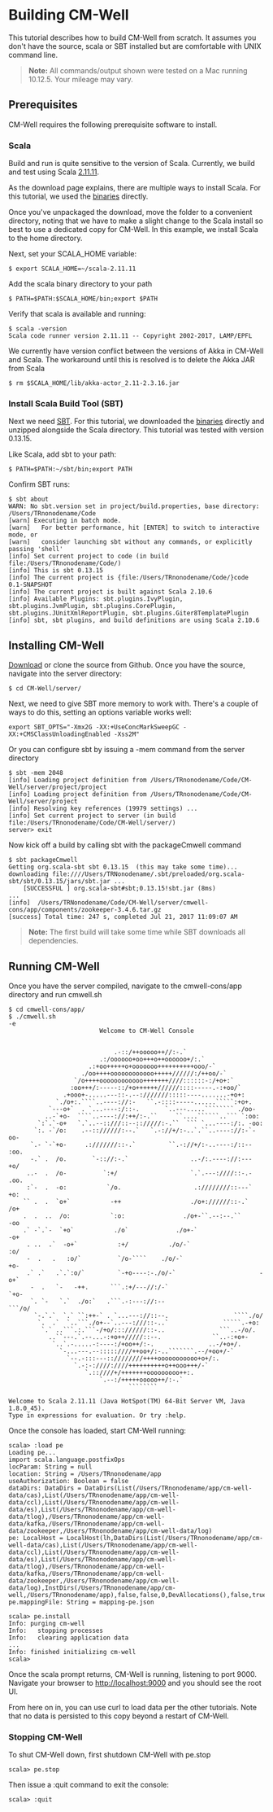 # Building CM-Well #

This tutorial describes how to build CM-Well from scratch. It assumes you don't have the source, scala or SBT installed but are comfortable with UNIX command line.

>**Note:** All commands/output shown were tested on a Mac running 10.12.5. Your mileage may vary.

## Prerequisites ##

CM-Well requires the following prerequisite software to install. 

### Scala ###

Build and run is quite sensitive to the version of Scala. Currently, we build and test using Scala [2.11.11](https://www.scala-lang.org/download/2.11.11.html).

As the download page explains, there are multiple ways to install Scala. For this tutorial, we used the [binaries](https://downloads.lightbend.com/scala/2.11.11/scala-2.11.11.tgz) directly. 

Once you've unpackaged the download, move the folder to a convenient directory, noting that we have to make a slight change to the Scala install so best to use a dedicated copy for CM-Well. In this example, we install Scala to the home directory.

Next, set your SCALA_HOME variable:
```
$ export SCALA_HOME=~/scala-2.11.11
```

Add the scala binary directory to your path
```
$ PATH=$PATH:$SCALA_HOME/bin;export $PATH
```

Verify that scala is available and running:

```
$ scala -version
Scala code runner version 2.11.11 -- Copyright 2002-2017, LAMP/EPFL
```

We currently have version conflict between the versions of Akka in CM-Well and Scala. The workaround until this is resolved is to delete the Akka JAR from Scala

```
$ rm $SCALA_HOME/lib/akka-actor_2.11-2.3.16.jar
```

### Install Scala Build Tool (SBT) ###

Next we need [SBT](http://www.scala-sbt.org). For this tutorial, we downloaded the [binaries](https://github.com/sbt/sbt/releases/download/v0.13.15/sbt-0.13.15.zip) directly and unzipped alongside the Scala directory. This tutorial was tested with version 0.13.15.

Like Scala, add sbt to your path:
```
$ PATH=$PATH:~/sbt/bin;export PATH
```

Confirm SBT runs:
```
$ sbt about
WARN: No sbt.version set in project/build.properties, base directory: /Users/TRnonodename/Code
[warn] Executing in batch mode.
[warn]   For better performance, hit [ENTER] to switch to interactive mode, or
[warn]   consider launching sbt without any commands, or explicitly passing 'shell'
[info] Set current project to code (in build file:/Users/TRnonodename/Code/)
[info] This is sbt 0.13.15
[info] The current project is {file:/Users/TRnonodename/Code/}code 0.1-SNAPSHOT
[info] The current project is built against Scala 2.10.6
[info] Available Plugins: sbt.plugins.IvyPlugin, sbt.plugins.JvmPlugin, sbt.plugins.CorePlugin, sbt.plugins.JUnitXmlReportPlugin, sbt.plugins.Giter8TemplatePlugin
[info] sbt, sbt plugins, and build definitions are using Scala 2.10.6
```
## Installing CM-Well ##


[Download](https://github.com/thomsonreuters/CM-Well/archive/master.zip) or clone the source from Github. Once you have the source, navigate into the server directory:
```
$ cd CM-Well/server/
```
Next, we need to give SBT more memory to work with. There's a couple of ways to do this, setting an options variable works well:
```
export SBT_OPTS="-Xmx2G -XX:+UseConcMarkSweepGC -XX:+CMSClassUnloadingEnabled -Xss2M"
```

Or you can configure sbt by issuing a -mem command from the server directory
```
$ sbt -mem 2048
[info] Loading project definition from /Users/TRnonodename/Code/CM-Well/server/project/project
[info] Loading project definition from /Users/TRnonodename/Code/CM-Well/server/project
[info] Resolving key references (19979 settings) ...
[info] Set current project to server (in build file:/Users/TRnonodename/Code/CM-Well/server/)
server> exit
```
Now kick off a build by calling sbt with the packageCmwell command
```
$ sbt packageCmwell
Getting org.scala-sbt sbt 0.13.15  (this may take some time)...
downloading file:////Users/TRNonodename/.sbt/preloaded/org.scala-sbt/sbt/0.13.15/jars/sbt.jar ...
	[SUCCESSFUL ] org.scala-sbt#sbt;0.13.15!sbt.jar (8ms)
...
[info] 	/Users/TRNonodename/Code/CM-Well/server/cmwell-cons/app/components/zookeeper-3.4.6.tar.gz
[success] Total time: 247 s, completed Jul 21, 2017 11:09:07 AM
```

>**Note:** The first build will take some time while SBT downloads all dependencies.

## Running CM-Well ##

Once you have the server compiled, navigate to the cmwell-cons/app directory and run cmwell.sh

```
$ cd cmwell-cons/app/
$ ./cmwell.sh 
-e 
                         Welcome to CM-Well Console
                                                                                 
                                                                                
                             .-::/++ooooo++//:-.`                               
                         .:/oooooo+oo+++o++oooooo+/:.`                          
                      .:+oo+++++o+ooooooo++++++++++ooo/-`                       
                    ./oo++++oooooooooooo+++++//////:/++oo/-`                    
                  `/o++++oooooooooooo+++++++////::::::-:/+o+:`                  
                 :oo+++/:-----::/+o++++++//////::::-----.-:+oo/`                
               .+ooo+-.....---::-.--:///////:::::----.......-+o+:               
             `./o+:.````..----://:-   ``.-::::-----......`````:+o+.             
           `---o+`  . `...----:/::-.       `..---.....```````` ./oo-            
          ..-`+o-  ````..----://:++/:-.``     ``....``````..``` `:oo:           
        `:`.`-o+   `.`..--::///::--:://///:-.``  ``` `...----:/:. -oo:          
       `:. -`/o:    .--:://////:--.`   `.-://+/:-..`.``..----://:-`-oo-         
      `.- `-`+o-     .:///////::-.`         ``.-://+/:-..----:/::-- :oo.        
      -.` .  /o.       `-:://:-.`                 ..-/:.----://:---  +o/        
     ..-  .  /o-          `:+/                    `.`.---:////::-.-  .oo.       
     :`-  .  -o:           `/o.                    .:////////::---`   +o:       
    `` .  .  `o+`           -++                   ./o+://////::-.`    /o+       
    .  .  ..  /o:           `:o:                ./o+-``.--:--.``      -oo       
    .` -`.`-  `+o`           ./o`             ./o+-`                  -o+       
     . ..  .`  -o+`           :+/           ./o/-`                    :o/       
     -  .   .   :o/`          `/o-````    ./o/-`                      +o-       
     .` .`   .`.`:o/`         `-+o----:-./o/-`                       -o+`       
      -  .   `-   -++.      ```.:+/---//:/-`                        `+o-        
      `. `-   `.`  ./o:`   .```.-:---://:--                      ```/o/         
       `-.`.`  `.` ``:++-` . `...---://::--.                  ````./o/          
        `.  .`  `..```./o+--`..---:///::-..`               `````.-+o:           
         `.` ..```.:.```-/+o/::://////::-..               ```..-/o/.            
           ..``---.`.--...-:+o++/////::--.              ``..-:+o+-              
            `..`.-.....-:----:/+oo++/:-.               ..-/+o+/.                
              `-...---.--:::::////++oo+/:-..```````.--/+oo+/-`                  
                `--.-:::---::////////++++ooooooooooo+o+/:.                      
                  `.-:-:////:////++++++++++o++ooo+++/-`                         
                     `.::////+/+++++++ooooooooo++:.                             
                         `.--:/+++++ooooo++/:-.`                                
                                 ````````                                       
                                                                                
Welcome to Scala 2.11.11 (Java HotSpot(TM) 64-Bit Server VM, Java 1.8.0_45).
Type in expressions for evaluation. Or try :help.
```

Once the console has loaded, start CM-Well running:
```
scala> :load pe
Loading pe...
import scala.language.postfixOps
locParam: String = null
location: String = /Users/TRnonodename/app
useAuthorization: Boolean = false
dataDirs: DataDirs = DataDirs(List(/Users/TRnonodename/app/cm-well-data/cas),List(/Users/TRnonodename/app/cm-well-data/ccl),List(/Users/TRnonodename/app/cm-well-data/es),List(/Users/TRnonodename/app/cm-well-data/tlog),/Users/TRnonodename/app/cm-well-data/kafka,/Users/TRnonodename/app/cm-well-data/zookeeper,/Users/TRnonodename/app/cm-well-data/log)
pe: LocalHost = LocalHost(lh,DataDirs(List(/Users/TRnonodename/app/cm-well-data/cas),List(/Users/TRnonodename/app/cm-well-data/ccl),List(/Users/TRnonodename/app/cm-well-data/es),List(/Users/TRnonodename/app/cm-well-data/tlog),/Users/TRnonodename/app/cm-well-data/kafka,/Users/TRnonodename/app/cm-well-data/zookeeper,/Users/TRnonodename/app/cm-well-data/log),InstDirs(/Users/TRnonodename/app/cm-well,/Users/TRnonodename/app),false,false,0,DevAllocations(),false,true,true,false,true,false)
pe.mappingFile: String = mapping-pe.json

scala> pe.install
Info: purging cm-well
Info:   stopping processes
Info:   clearing application data
...
Info: finished initializing cm-well
scala> 
```
Once the scala prompt returns, CM-Well is running, listening to port 9000. Navigate your browser to [http://localhost:9000](http://localhost:9000) and you should see the root UI.

From here on in, you can use curl to load data per the other tutorials. Note that no data is persisted to this copy beyond a restart of CM-Well.

### Stopping CM-Well ###

To shut CM-Well down, first shutdown CM-Well with pe.stop

``` 
scala> pe.stop
```

Then issue a :quit command to exit the console:

```
scala> :quit
```
